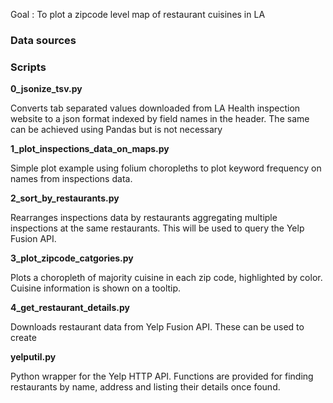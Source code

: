 Goal : To plot a zipcode level map of restaurant cuisines in LA

### Data sources


### Scripts

**0_jsonize_tsv.py**

Converts tab separated values downloaded from LA Health inspection website to a json format indexed by field names in the header.
The same can be achieved using Pandas but is not necessary

**1_plot_inspections_data_on_maps.py**

Simple plot example using folium choropleths to plot keyword frequency on names from inspections data.

**2_sort_by_restaurants.py**

Rearranges inspections data by restaurants aggregating multiple inspections at the same restaurants.
This will be used to query the Yelp Fusion API.

**3_plot_zipcode_catgories.py**

Plots a choropleth of majority cuisine in each zip code, highlighted by color.
Cuisine information is shown on a tooltip.

**4_get_restaurant_details.py**

Downloads restaurant data from Yelp Fusion API. These can be used to create 


**yelputil.py**

Python wrapper for the Yelp HTTP API. Functions are provided for finding restaurants by name, address and listing their details once found.
